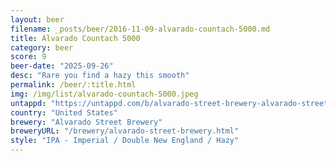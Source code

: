 ```yaml
---
layout: beer
filename: _posts/beer/2016-11-09-alvarado-countach-5000.md
title: Alvarado Countach 5000
category: beer
score: 9
beer-date: "2025-09-26"
desc: "Rare you find a hazy this smooth"
permalink: /beer/:title.html
img: /img/list/alvarado-countach-5000.jpeg
untappd: "https://untappd.com/b/alvarado-street-brewery-alvarado-street-brewery-countach-5000/6375495"
country: "United States"
brewery: "Alvarado Street Brewery"
breweryURL: "/brewery/alvarado-street-brewery.html"
style: "IPA - Imperial / Double New England / Hazy"
---
```

